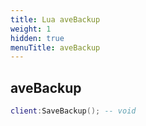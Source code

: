 ```yaml
---
title: Lua aveBackup
weight: 1
hidden: true
menuTitle: aveBackup
---
```

## aveBackup
```lua
client:SaveBackup(); -- void
```